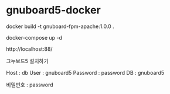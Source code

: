 # gnuboard5-docker

docker build -t gnuboard-fpm-apache:1.0.0 .

docker-compose up -d

http://localhost:88/

그누보드5 설치하기

Host : db
User : gnuboard5
Password : password
DB : gnuboard5

비밀번호 : password
